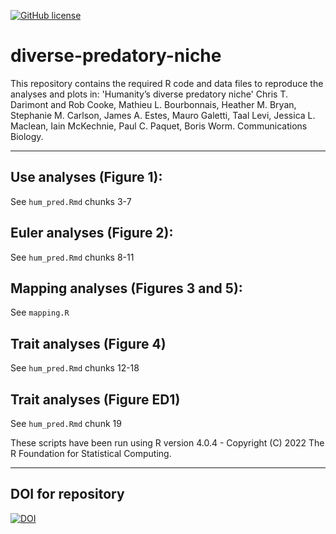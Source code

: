<!-- badges: start -->
[![GitHub license](https://img.shields.io/github/license/Naereen/StrapDown.js.svg)](https://github.com/ACSLabUVic/diverse-predatory-niche/blob/main/LICENSE)
<!-- badges: end -->

# diverse-predatory-niche
This repository contains the required R code and data files to reproduce the analyses and plots in: 'Humanity’s diverse predatory niche' Chris T. Darimont and Rob Cooke, Mathieu L. Bourbonnais, Heather M. Bryan, Stephanie M. Carlson, James A. Estes, Mauro Galetti, Taal Levi, Jessica L. Maclean, Iain McKechnie, Paul C. Paquet, Boris Worm. Communications Biology.

***

## Use analyses (Figure 1):  
See `hum_pred.Rmd` chunks 3-7

## Euler analyses (Figure 2):
See `hum_pred.Rmd` chunks 8-11

## Mapping analyses (Figures 3 and 5):
See `mapping.R`

## Trait analyses (Figure 4)
See `hum_pred.Rmd` chunks 12-18

## Trait analyses (Figure ED1)
See `hum_pred.Rmd` chunk 19

These scripts have been run using R version 4.0.4 - Copyright (C) 2022 The R Foundation for Statistical Computing.

***

## DOI for repository
[![DOI](https://zenodo.org/badge/575704175.svg)](https://zenodo.org/badge/latestdoi/575704175)
